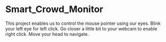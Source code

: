# Smart_Crowd_Monitor
This project enables us to control the mouse pointer using our eyes.
Blink your left eye for left click.
Go closer a little bit to your webcam to enable right click.
Move your head to navigate.
